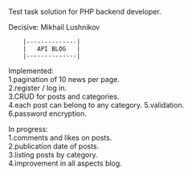 Test task solution for PHP backend developer.

Decisive: Mikhail Lushnikov

        |--------------|
        |   API BLOG   |
        |--------------|

Implemented:    
1.pagination of 10 news per page.   
2.register / log in.    
3.CRUD for posts and categories.    
4.each post can belong to any category. 
5.validation.   
6.password encryption.  
    
In progress:    
1.comments and likes on posts.  
2.publication date of posts.    
3.listing posts by category.    
4.improvement in all aspects blog.  
